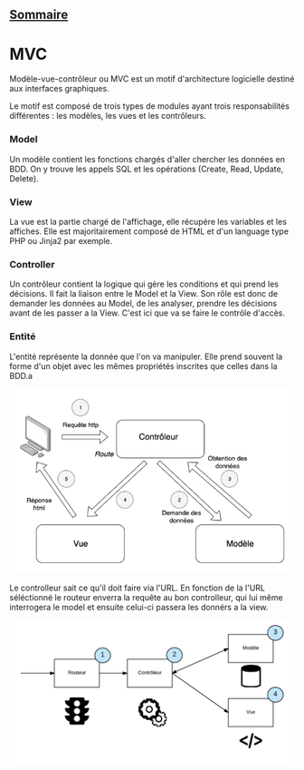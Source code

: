 ## [Sommaire](../README.md)

# MVC

Modèle-vue-contrôleur ou MVC est un motif d'architecture logicielle destiné aux interfaces graphiques.

Le motif est composé de trois types de modules ayant trois responsabilités différentes : les modèles, les vues et les contrôleurs.

### Model
Un modèle contient les fonctions chargés d'aller chercher les données en BDD. On y trouve les appels SQL et les opérations (Create, Read, Update, Delete).

### View
La vue est la partie chargé de l'affichage, elle récupére les variables et les affiches. Elle est majoritairement composé de HTML et d'un language type PHP ou Jinja2 par exemple.

### Controller
Un contrôleur contient la logique qui gère les conditions et qui prend les décisions. Il fait la liaison entre le Model et la View.
Son rôle est donc de demander les données au Model, de les analyser, prendre les décisions avant de les passer a la View. C'est ici que va se faire le contrôle d'accès.

### Entité
L'entité représente la donnée que l'on va manipuler. Elle prend souvent la forme d'un objet avec les mêmes propriétés inscrites que celles dans la BDD.a

![mvc](/File/Language/Architecture/mvc.png)

Le controlleur sait ce qu'il doit faire via l'URL. En fonction de la l'URL séléctionné le routeur enverra la requête au bon controlleur, qui lui même interrogera le model et ensuite celui-ci passera les donnérs a la view.

![mvc](/File/Language/Architecture/mvc_router.png)